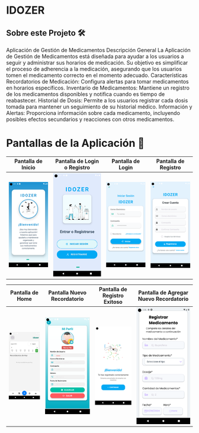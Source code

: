 # IDOZER
## Sobre este Projeto 🛠️
Aplicación de Gestión de Medicamentos
Descripción General
La Aplicación de Gestión de Medicamentos está diseñada para ayudar a los usuarios a seguir y administrar sus horarios de medicación. Su objetivo es simplificar el proceso de adherencia a la medicación, asegurando que los usuarios tomen el medicamento correcto en el momento adecuado.
Características
Recordatorios de Medicación: Configura alertas para tomar medicamentos en horarios específicos.
Inventario de Medicamentos: Mantiene un registro de los medicamentos disponibles y notifica cuando es tiempo de reabastecer.
Historial de Dosis: Permite a los usuarios registrar cada dosis tomada para mantener un seguimiento de su historial médico.
Información y Alertas: Proporciona información sobre cada medicamento, incluyendo posibles efectos secundarios y reacciones con otros medicamentos.
# Pantallas de la Aplicación 📸
| Pantalla de Inicio | Pantalla de Login o Registro | Pantalla de Login | Pantalla de Registro |
| :-----------------: | :---------------------------: | :----------------: | :-------------------: |
| <img src="./capturas idozer/inicio.png" width="150"/> | <img src="./capturas idozer/registro.png" width="150"/> | <img src="./capturas idozer/login.png" width="150"/> | <img src="./capturas idozer/crearcuenta.png" width="150"/> |

| Pantalla de Home | Pantalla Nuevo Recordatorio | Pantalla de Registro Exitoso |Pantalla de Agregar Nuevo Recordatorio |
| :--------------: | :-------------------------: | :--------------------------: |:------------------------------------: |
| <img src="./capturas idozer/home.png" width="150"/> | <img src="./capturas idozer/perfil.png" width="150"/> | <img src="./capturas idozer/felicidades.png" width="150"/> |<img src="./capturas idozer/recordatorio.png" width="150"/> |

